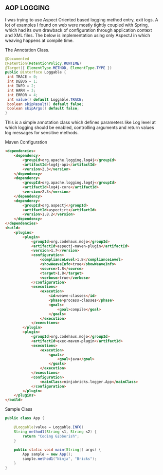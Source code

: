 ## AOP LOGGING

I was trying to use Aspect Oriented based logging method entry, exit logs. A lot of examples I found on web were mostly tightly coupled with Spring, which had its own drawback of configuration through application context and XML files.
The below is implementation using only AspectJ in which weaving happens at compile time.

The Annotation Class.


```java
@Documented
@Retention(RetentionPolicy.RUNTIME)
@Target({ ElementType.METHOD, ElementType.TYPE })
public @interface Loggable {
 int TRACE = 0;
 int DEBUG = 1;
 int INFO = 2;
 int WARN = 3;
 int ERROR = 4;
 int value() default Loggable.TRACE;
 boolean skipResult() default false;
 boolean skipArgs() default false;
}
```

This is a simple annotation class which defines parameters like Log level at which logging should be enabled, controlling arguments and return values log messages for sensitive methods.

Maven Configuration

```html
<dependencies>
    <dependency>
        <groupId>org.apache.logging.log4j</groupId>
        <artifactId>log4j-api</artifactId>
        <version>2.3</version>
    </dependency>
    <dependency>
        <groupId>org.apache.logging.log4j</groupId>
        <artifactId>log4j-core</artifactId>
        <version>2.3</version>
    </dependency>
    <dependency>
        <groupId>org.aspectj</groupId>
        <artifactId>aspectjrt</artifactId>
        <version>1.8.2</version>
    </dependency>
</dependencies>
<build>
    <plugins>
        <plugin>
            <groupId>org.codehaus.mojo</groupId>
            <artifactId>aspectj-maven-plugin</artifactId>
            <version>1.7</version>
            <configuration>
                <complianceLevel>1.8</complianceLevel>
                <showWeaveInfo>true</showWeaveInfo>
                <source>1.8</source>
                <target>1.8</target>
                <verbose>true</verbose>
            </configuration>
            <executions>
                <execution>
                    <id>weave-classes</id>
                    <phase>process-classes</phase>
                    <goals>
                        <goal>compile</goal>
                    </goals>
                </execution>
            </executions>
        </plugin>
        <plugin>
            <groupId>org.codehaus.mojo</groupId>
            <artifactId>exec-maven-plugin</artifactId>
            <executions>
                <execution>
                    <goals>
                        <goal>java</goal>
                    </goals>
                </execution>
            </executions>
            <configuration>
                <mainClass>ninjabricks.logger.App</mainClass>
            </configuration>
        </plugin>
    </plugins>
</build>
```
Sample Class

```java
public class App {
 
    @Loggable(value = Loggable.INFO)
    String method1(String s1, String s2) {
        return "Coding Gibberish";
    }
 
    public static void main(String[] args) {
        App sample = new App();
        sample.method1("Ninja", "Bricks");
    }
}
```